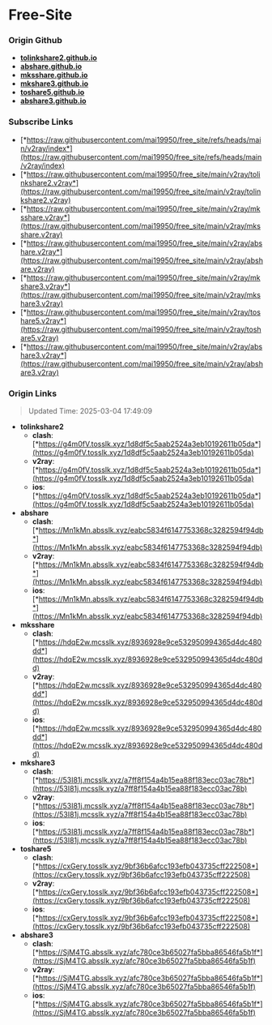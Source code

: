 # Free-Site

### Origin Github

- [**tolinkshare2.github.io**](https://github.com/tolinkshare2/tolinkshare2.github.io)
- [**abshare.github.io**](https://github.com/abshare/abshare.github.io)
- [**mksshare.github.io**](https://github.com/mksshare/mksshare.github.io)
- [**mkshare3.github.io**](https://github.com/mkshare3/mkshare3.github.io)
- [**toshare5.github.io**](https://github.com/toshare5/toshare5.github.io)
- [**abshare3.github.io**](https://github.com/abshare3/abshare3.github.io)

### Subscribe Links

- [*https://raw.githubusercontent.com/mai19950/free_site/refs/heads/main/v2ray/index*](https://raw.githubusercontent.com/mai19950/free_site/refs/heads/main/v2ray/index)
- [*https://raw.githubusercontent.com/mai19950/free_site/main/v2ray/tolinkshare2.v2ray*](https://raw.githubusercontent.com/mai19950/free_site/main/v2ray/tolinkshare2.v2ray)
- [*https://raw.githubusercontent.com/mai19950/free_site/main/v2ray/mksshare.v2ray*](https://raw.githubusercontent.com/mai19950/free_site/main/v2ray/mksshare.v2ray)
- [*https://raw.githubusercontent.com/mai19950/free_site/main/v2ray/abshare.v2ray*](https://raw.githubusercontent.com/mai19950/free_site/main/v2ray/abshare.v2ray)
- [*https://raw.githubusercontent.com/mai19950/free_site/main/v2ray/mkshare3.v2ray*](https://raw.githubusercontent.com/mai19950/free_site/main/v2ray/mkshare3.v2ray)
- [*https://raw.githubusercontent.com/mai19950/free_site/main/v2ray/toshare5.v2ray*](https://raw.githubusercontent.com/mai19950/free_site/main/v2ray/toshare5.v2ray)
- [*https://raw.githubusercontent.com/mai19950/free_site/main/v2ray/abshare3.v2ray*](https://raw.githubusercontent.com/mai19950/free_site/main/v2ray/abshare3.v2ray)

### Origin Links

> Updated Time: 2025-03-04 17:49:09

- **tolinkshare2**
  - **clash**: [*https://g4m0fV.tosslk.xyz/1d8df5c5aab2524a3eb10192611b05da*](https://g4m0fV.tosslk.xyz/1d8df5c5aab2524a3eb10192611b05da)
  - **v2ray**: [*https://g4m0fV.tosslk.xyz/1d8df5c5aab2524a3eb10192611b05da*](https://g4m0fV.tosslk.xyz/1d8df5c5aab2524a3eb10192611b05da)
  - **ios**: [*https://g4m0fV.tosslk.xyz/1d8df5c5aab2524a3eb10192611b05da*](https://g4m0fV.tosslk.xyz/1d8df5c5aab2524a3eb10192611b05da)
- **abshare**
  - **clash**: [*https://Mn1kMn.absslk.xyz/eabc5834f6147753368c3282594f94db*](https://Mn1kMn.absslk.xyz/eabc5834f6147753368c3282594f94db)
  - **v2ray**: [*https://Mn1kMn.absslk.xyz/eabc5834f6147753368c3282594f94db*](https://Mn1kMn.absslk.xyz/eabc5834f6147753368c3282594f94db)
  - **ios**: [*https://Mn1kMn.absslk.xyz/eabc5834f6147753368c3282594f94db*](https://Mn1kMn.absslk.xyz/eabc5834f6147753368c3282594f94db)
- **mksshare**
  - **clash**: [*https://hdqE2w.mcsslk.xyz/8936928e9ce532950994365d4dc480dd*](https://hdqE2w.mcsslk.xyz/8936928e9ce532950994365d4dc480dd)
  - **v2ray**: [*https://hdqE2w.mcsslk.xyz/8936928e9ce532950994365d4dc480dd*](https://hdqE2w.mcsslk.xyz/8936928e9ce532950994365d4dc480dd)
  - **ios**: [*https://hdqE2w.mcsslk.xyz/8936928e9ce532950994365d4dc480dd*](https://hdqE2w.mcsslk.xyz/8936928e9ce532950994365d4dc480dd)
- **mkshare3**
  - **clash**: [*https://53I81j.mcsslk.xyz/a7ff8f154a4b15ea88f183ecc03ac78b*](https://53I81j.mcsslk.xyz/a7ff8f154a4b15ea88f183ecc03ac78b)
  - **v2ray**: [*https://53I81j.mcsslk.xyz/a7ff8f154a4b15ea88f183ecc03ac78b*](https://53I81j.mcsslk.xyz/a7ff8f154a4b15ea88f183ecc03ac78b)
  - **ios**: [*https://53I81j.mcsslk.xyz/a7ff8f154a4b15ea88f183ecc03ac78b*](https://53I81j.mcsslk.xyz/a7ff8f154a4b15ea88f183ecc03ac78b)
- **toshare5**
  - **clash**: [*https://cxGery.tosslk.xyz/9bf36b6afcc193efb043735cff222508*](https://cxGery.tosslk.xyz/9bf36b6afcc193efb043735cff222508)
  - **v2ray**: [*https://cxGery.tosslk.xyz/9bf36b6afcc193efb043735cff222508*](https://cxGery.tosslk.xyz/9bf36b6afcc193efb043735cff222508)
  - **ios**: [*https://cxGery.tosslk.xyz/9bf36b6afcc193efb043735cff222508*](https://cxGery.tosslk.xyz/9bf36b6afcc193efb043735cff222508)
- **abshare3**
  - **clash**: [*https://SjM4TG.absslk.xyz/afc780ce3b65027fa5bba86546fa5b1f*](https://SjM4TG.absslk.xyz/afc780ce3b65027fa5bba86546fa5b1f)
  - **v2ray**: [*https://SjM4TG.absslk.xyz/afc780ce3b65027fa5bba86546fa5b1f*](https://SjM4TG.absslk.xyz/afc780ce3b65027fa5bba86546fa5b1f)
  - **ios**: [*https://SjM4TG.absslk.xyz/afc780ce3b65027fa5bba86546fa5b1f*](https://SjM4TG.absslk.xyz/afc780ce3b65027fa5bba86546fa5b1f)
